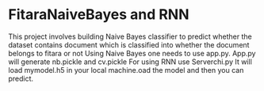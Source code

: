# FitaraNaiveBayes and RNN
This project involves building Naive Bayes classifier to predict whether the dataset contains document which is classified into whether the document belongs to fitara or not
Using Naive Bayes one needs to use app.py. App.py will generate nb.pickle and cv.pickle
For using RNN use Serverchi.py
It will load mymodel.h5 in your local machine.oad the model and then you can predict.
